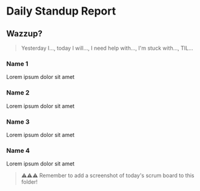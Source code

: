 # Daily Standup Report

## Wazzup?
> Yesterday I…, today I will…, I need help with…, I'm stuck with…, TIL…

### Name 1
Lorem ipsum dolor sit amet

### Name 2
Lorem ipsum dolor sit amet

### Name 3
Lorem ipsum dolor sit amet

### Name 4
Lorem ipsum dolor sit amet


> ⚠️⚠️⚠️ Remember to add a screenshot of today's scrum board to this folder!
